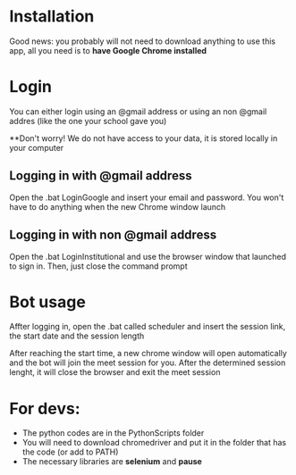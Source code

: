 # Installation
Good news: you probably will not need to download anything to use this app, all you need is to 
**have Google Chrome installed**
# Login

You can either login using an @gmail address or using an non @gmail addres (like the one your school gave you)

**Don't worry! We do not have access to your data, it is stored locally in your computer

## Logging in with @gmail address
Open the .bat LoginGoogle and insert your email and password. You won't have to do anything when the new Chrome window launch

## Logging in with non @gmail address
Open the .bat LoginInstitutional and use the browser window that launched to sign in. Then, just close the command prompt

# Bot usage
Affter logging in, open the .bat called scheduler and insert the session link, the start date and the session length

After reaching the start time, a new chrome window will open automatically and the bot will join the meet session for you. After the determined session lenght, it will close the browser and exit the meet session

# For devs:
* The python codes are in the PythonScripts folder
* You will need to download chromedriver and put it in the folder that has the code (or add to PATH)
* The necessary libraries are **selenium** and **pause**
